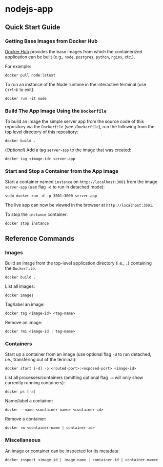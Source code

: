 # nodejs-app

## Quick Start Guide

### Getting Base Images from Docker Hub

[Docker Hub](https://hub.docker.com) provides the base images from which the containerized application can be built (e.g., `node`, `postgres`, `python`, `nginx`, etc.).

For example:
```
docker pull node:latest
```

To run an instance of the Node runtime in the interactive terminal (use `Ctrl+D` to exit):
```
docker run -it node
```
### Build The App Image Using the `Dockerfile`

To build an image the simple server app from the source code of this repository via the `Dockerfile` (see `/Dockerfile`), run the following from the top level directory of this repository:
```
docker build .
```
(*Optional*) Add a tag `server-app` to the image that was created:
```
docker tag <image-id> server-app
```
### Start and Stop a Container from the App Image

Start a container named `instance` on `http://localhost:3001` from the image `server-app` (use flag `-d` to run in detached mode):
```
sudo docker run -d -p 3001:3000 server-app
```
The live app can now be viewed in the browser at `http://localhost:3001`.

To stop the `instance` container:
```
docker stop instance
```

## Reference Commands

### Images

Build an image from the top-level application directory (i.e., `.`) containing the `Dockerfile`:
```
docker build .
```
List all images:
```
docker images
```
Tag/label an image:
```
docker tag <image-id> <tag-name>
```
Remove an image:
```
docker rmi <image-id | tag-name>
```

### Containers

Start up a container from an image (use optional flag `-d` to run detached, i.e., transfering out of the terminal):
```
docker start [-d] -p <routed-port>:<exposed-port> <image-id>
```
List all processes/containers (omitting optional flag `-a` will only show currently running containers):
```
docker ps [-a]
```
Name/label a container:
```
docker --name <container-name> <container-id>
```
Remove a container:
```
docker rm <container-name | container-id>
```

### Miscellaneous

An image or container can be inspected for its metadata:
```
docker inspect <image-id | image-name | container-id | container-name>
```
